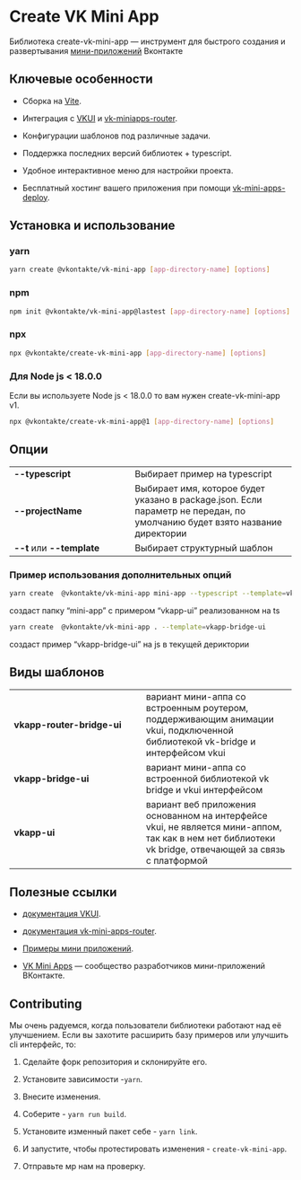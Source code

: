 # Create VK Mini App

Библиотека create-vk-mini-app — инструмент для быстрого создания и развертывания [мини-приложений](https://dev.vk.com/mini-apps/overview) Вконтакте

## Ключевые особенности

- Cборка на [Vite](https://vitejs.dev/guide/).

- Интеграция с [VKUI](https://github.com/VKCOM/VKUI) и [vk-miniapps-router](https://github.com/VKCOM/vk-mini-apps-router).

- Конфигурации шаблонов под различные задачи.

- Поддержка последних версий библиотек + typescript.

- Удобное интерактивное меню для настройки проекта.

- Бесплатный хостинг вашего приложения при помощи [vk-mini-apps-deploy](https://dev.vk.com/ru/mini-apps/development/hosting).

## Установка и использование

### yarn

```bash
yarn create @vkontakte/vk-mini-app [app-directory-name] [options]
```

### npm

```bash
npm init @vkontakte/vk-mini-app@lastest [app-directory-name] [options]
```

### npx

```bash
npx @vkontakte/create-vk-mini-app [app-directory-name] [options]
```

### Для Node js < 18.0.0

Если вы используете Node js < 18.0.0 то вам нужен create-vk-mini-app v1.

```bash
npx @vkontakte/create-vk-mini-app@1 [app-directory-name] [options]
```

## Опции

<table>
  <tr>
    <td width="200px"><strong>--typescript</strong></td>
    <td>Выбирает пример на typescript</td>
  </tr>
  <tr>
    <td><strong>--projectName</strong></td>
    <td>Выбирает имя, которое будет указано в package.json. Если параметр не передан, по умолчанию будет взято название директории</td>
  </tr>
  <tr>
    <td><strong>--t</strong> или <strong>--template</strong></td>
    <td>Выбирает структурный шаблон</td>
  </tr>
</table>

### Пример использования дополнительных опций

```bash
yarn create  @vkontakte/vk-mini-app mini-app --typescript --template=vkapp-router-bridge-ui
```

создаст папку “mini-app” c примером “vkapp-ui” реализованном на ts

```bash
yarn create  @vkontakte/vk-mini-app . --template=vkapp-bridge-ui
```

создаст пример “vkapp-bridge-ui” на js в текущей дериктории

## Виды шаблонов

<table>
  <tr>
    <td width="220px"><strong>vkapp-router-bridge-ui</strong></td>
    <td>вариант мини-аппа со встроенным роутером, поддерживающим анимации vkui, подключенной библиотекой vk-bridge и интерфейсом vkui</td>
  </tr>
  <tr>
    <td><strong>vkapp-bridge-ui</strong></td>
    <td>вариант мини-аппа со встроенной библиотекой vk bridge и vkui интерфейсом</td>
  </tr>
  <tr>
    <td><strong>vkapp-ui</td>
    <td>вариант веб приложения основанном на интерфейсе vkui, не является мини-аппом, так как в нем нет библиотеки vk bridge, отвечающей за связь с платформой</td>
  </tr>
</table>

## Полезные ссылки

- [документация VKUI](https://vkcom.github.io/VKUI/).

- [документация vk-mini-apps-router](https://dev.vk.com/libraries/router).

- [Примеры мини приложений](https://dev.vk.com/ru/mini-apps/examples/shop).

- [VK Mini Apps](https://vk.com/vkappsdev) — сообщество разработчиков мини-приложений ВКонтакте.

## Contributing

Мы очень радуемся, когда пользователи библиотеки работают над её улучшением. Если вы захотите расширить базу примеров или улучшить cli интерфейс, то:

1. Сделайте форк репозитория и склонируйте его.

2. Установите зависимости -`yarn`.

3. Внесите изменения.

4. Соберите - `yarn run build`.

5. Установите изменный пакет себе - `yarn link`.

6. И запустите, чтобы протестировать изменения - `create-vk-mini-app`.

7. Отправьте мр нам на проверку.
